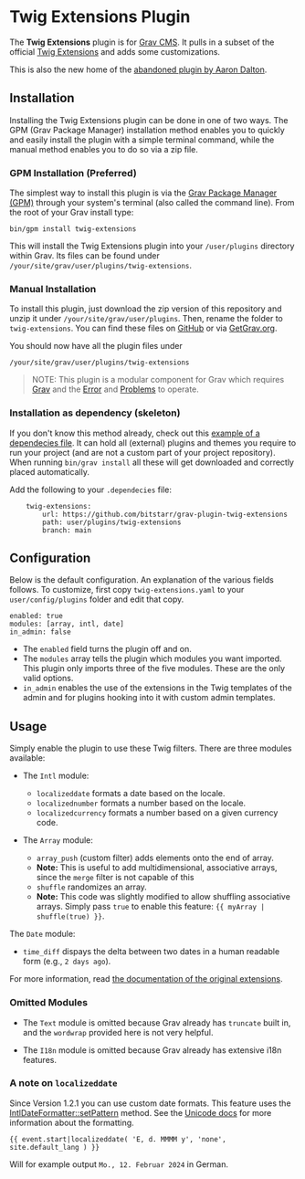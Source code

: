 # Twig Extensions Plugin

The **Twig Extensions** plugin is for [Grav CMS](http://github.com/getgrav/grav). It pulls in a subset of the official [Twig Extensions](https://github.com/twigphp/Twig-extensions) and adds some customizations.

This is also the new home of the [abandoned plugin by Aaron Dalton](https://github.com/Perlkonig/grav-plugin-twig-extensions).

## Installation

Installing the Twig Extensions plugin can be done in one of two ways. The GPM (Grav Package Manager) installation method enables you to quickly and easily install the plugin with a simple terminal command, while the manual method enables you to do so via a zip file.

### GPM Installation (Preferred)

The simplest way to install this plugin is via the [Grav Package Manager (GPM)](http://learn.getgrav.org/advanced/grav-gpm) through your system's terminal (also called the command line).  From the root of your Grav install type:

    bin/gpm install twig-extensions

This will install the Twig Extensions plugin into your `/user/plugins` directory within Grav. Its files can be found under `/your/site/grav/user/plugins/twig-extensions`.

### Manual Installation

To install this plugin, just download the zip version of this repository and unzip it under `/your/site/grav/user/plugins`. Then, rename the folder to `twig-extensions`. You can find these files on [GitHub](https://github.com/Perlkonig/grav-plugin-twig-extensions) or via [GetGrav.org](http://getgrav.org/downloads/plugins#extras).

You should now have all the plugin files under

    /your/site/grav/user/plugins/twig-extensions

> NOTE: This plugin is a modular component for Grav which requires [Grav](http://github.com/getgrav/grav) and the [Error](https://github.com/getgrav/grav-plugin-error) and [Problems](https://github.com/getgrav/grav-plugin-problems) to operate.

### Installation as dependency (skeleton)

If you don't know this method already, check out this [example of a dependecies file](https://github.com/bitstarr/sebastianlaube/blob/main/user/.dependencies). It can hold all (external) plugins and themes you require to run your project (and are not a custom part of your project repository). When running `bin/grav install` all these will get downloaded and correctly placed automatically.

Add the following to your `.dependecies` file:

```
    twig-extensions:
        url: https://github.com/bitstarr/grav-plugin-twig-extensions
        path: user/plugins/twig-extensions
        branch: main
```

## Configuration

Below is the default configuration. An explanation of the various fields follows. To customize, first copy `twig-extensions.yaml` to your `user/config/plugins` folder and edit that copy.

```
enabled: true
modules: [array, intl, date]
in_admin: false
```

* The `enabled` field turns the plugin off and on.
* The `modules` array tells the plugin which modules you want imported. This plugin only imports three of the five modules. These are the only valid options.
* `in_admin` enables the use of the extensions in the Twig templates of the admin and for plugins hooking into it with custom admin templates.

## Usage

Simply enable the plugin to use these Twig filters. There are three modules available:

* The `Intl` module:
  * `localizeddate` formats a date based on the locale.
  * `localizednumber` formats a number based on the locale.
  * `localizedcurrency` formats a number based on a given currency code.

* The `Array` module:
  * `array_push` (custom filter) adds elements onto the end of array.
  * **Note:** This is useful to add multidimensional, associative arrays, since the `merge` filter is not capable of this
  * `shuffle` randomizes an array.
  * **Note:** This code was slightly modified to allow shuffling associative arrays. Simply pass `true` to enable this feature: `{{ myArray | shuffle(true) }}`.

The `Date` module:
  * `time_diff` dispays the delta between two dates in a human readable form (e.g., `2 days ago`).

For more information, read [the documentation of the original extensions](https://github.com/twigphp/Twig-extensions/tree/master/doc).

### Omitted Modules

* The `Text` module is omitted because Grav already has `truncate` built in, and the `wordwrap` provided here is not very helpful.

* The `I18n` module is omitted because Grav already has extensive i18n features.

### A note on `localizeddate`

Since Version 1.2.1 you can use custom date formats. This feature uses the [IntlDateFormatter::setPattern](https://www.php.net/manual/en/intldateformatter.setpattern.php) method. See the [Unicode docs](https://unicode-org.github.io/icu/userguide/format_parse/datetime/) for more information about the formatting.

```
{{ event.start|localizeddate( 'E, d. MMMM y', 'none', site.default_lang ) }}
```

Will for example output `Mo., 12. Februar 2024` in German.